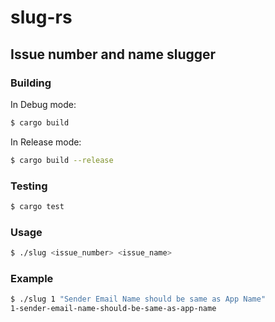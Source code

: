 # slug-rs

## Issue number and name slugger

### Building

In Debug mode:

```sh
$ cargo build
```

In Release mode:

```sh
$ cargo build --release
```

### Testing

```sh
$ cargo test
```
### Usage

```sh
$ ./slug <issue_number> <issue_name>
```

### Example

```sh
$ ./slug 1 "Sender Email Name should be same as App Name"
1-sender-email-name-should-be-same-as-app-name
```

